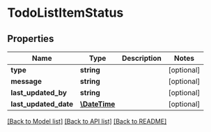 # TodoListItemStatus

## Properties
Name | Type | Description | Notes
------------ | ------------- | ------------- | -------------
**type** | **string** |  | [optional] 
**message** | **string** |  | [optional] 
**last_updated_by** | **string** |  | [optional] 
**last_updated_date** | [**\DateTime**](\DateTime.md) |  | [optional] 

[[Back to Model list]](../README.md#documentation-for-models) [[Back to API list]](../README.md#documentation-for-api-endpoints) [[Back to README]](../README.md)



